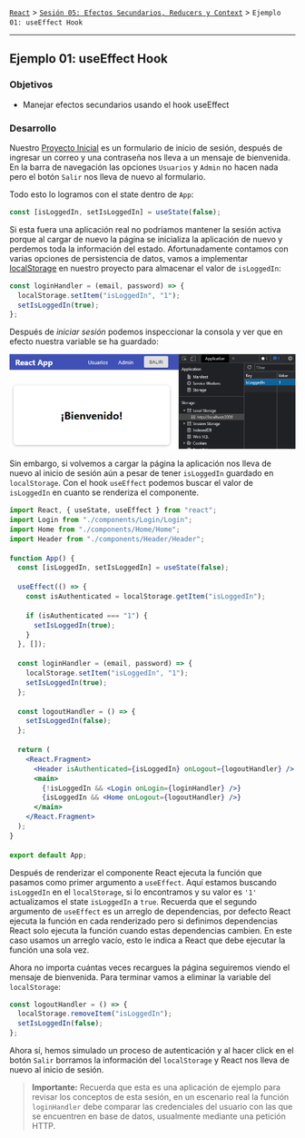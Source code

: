 [`React`](../../README.md) > [`Sesión 05: Efectos Secundarios, Reducers y Context`](../Readme.md) > `Ejemplo 01: useEffect Hook`

---

## Ejemplo 01: useEffect Hook

### Objetivos

- Manejar efectos secundarios usando el hook useEffect

### Desarrollo

Nuestro [Proyecto Inicial](../Proyecto-Inicial/) es un formulario de inicio de sesión, después de ingresar un correo y una contraseña nos lleva a un mensaje de bienvenida. En la barra de navegación las opciones `Usuarios` y `Admin` no hacen nada pero el botón `Salir` nos lleva de nuevo al formulario.

Todo esto lo logramos con el state dentro de `App`:

```jsx
const [isLoggedIn, setIsLoggedIn] = useState(false);
```

Si esta fuera una aplicación real no podríamos mantener la sesión activa porque al cargar de nuevo la página se inicializa la aplicación de nuevo y perdemos toda la información del estado. Afortunadamente contamos con varias opciones de persistencia de datos, vamos a implementar [localStorage](https://developer.mozilla.org/en-US/docs/Web/API/Window/localStorage) en nuestro proyecto para almacenar el valor de `isLoggedIn`:

```jsx
const loginHandler = (email, password) => {
  localStorage.setItem("isLoggedIn", "1");
  setIsLoggedIn(true);
};
```

Después de _iniciar sesión_ podemos inspeccionar la consola y ver que en efecto nuestra variable se ha guardado:

![localStorage](./assets/localStorage.png)

Sin embargo, si volvemos a cargar la página la aplicación nos lleva de nuevo al inicio de sesión aún a pesar de tener `isLoggedIn` guardado en `localStorage`. Con el hook `useEffect` podemos buscar el valor de `isLoggedIn` en cuanto se renderiza el componente.

```jsx
import React, { useState, useEffect } from "react";
import Login from "./components/Login/Login";
import Home from "./components/Home/Home";
import Header from "./components/Header/Header";

function App() {
  const [isLoggedIn, setIsLoggedIn] = useState(false);

  useEffect(() => {
    const isAuthenticated = localStorage.getItem("isLoggedIn");

    if (isAuthenticated === "1") {
      setIsLoggedIn(true);
    }
  }, []);

  const loginHandler = (email, password) => {
    localStorage.setItem("isLoggedIn", "1");
    setIsLoggedIn(true);
  };

  const logoutHandler = () => {
    setIsLoggedIn(false);
  };

  return (
    <React.Fragment>
      <Header isAuthenticated={isLoggedIn} onLogout={logoutHandler} />
      <main>
        {!isLoggedIn && <Login onLogin={loginHandler} />}
        {isLoggedIn && <Home onLogout={logoutHandler} />}
      </main>
    </React.Fragment>
  );
}

export default App;
```

Después de renderizar el componente React ejecuta la función que pasamos como primer argumento a `useEffect`. Aquí estamos buscando `isLoggedIn` en el `localStorage`, si lo encontramos y su valor es `'1'` actualizamos el state `isLoggedIn` a `true`. Recuerda que el segundo argumento de `useEffect` es un arreglo de dependencias, por defecto React ejecuta la función en cada renderizado pero si definimos dependencias React solo ejecuta la función cuando estas dependencias cambien. En este caso usamos un arreglo vacío, esto le indica a React que debe ejecutar la función una sola vez.

Ahora no importa cuántas veces recargues la página seguiremos viendo el mensaje de bienvenida. Para terminar vamos a eliminar la variable del `localStorage`:

```jsx
const logoutHandler = () => {
  localStorage.removeItem("isLoggedIn");
  setIsLoggedIn(false);
};
```

Ahora sí, hemos simulado un proceso de autenticación y al hacer click en el botón `Salir` borramos la información del `localStorage` y React nos lleva de nuevo al inicio de sesión.

> **Importante:** Recuerda que esta es una aplicación de ejemplo para revisar los conceptos de esta sesión, en un escenario real la función `loginHandler` debe comparar las credenciales del usuario con las que se encuentren en base de datos, usualmente mediante una petición HTTP.
